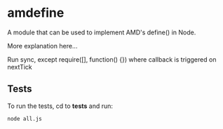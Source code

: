 # amdefine

A module that can be used to implement AMD's define() in Node.

More explanation here...

Run sync, except require([], function() {}) where callback is triggered on nextTick




## Tests

To run the tests, cd to **tests** and run:

    node all.js
